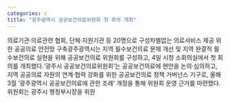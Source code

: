 ```yaml
---
categories: c
title: "광주광역시 공공보건의료위원회 첫 회의 개최"
---
```

의료기관·의료관련 협회, 단체·지원기관 등 20명으로 구성차별없는 의료서비스 제공 위한 공공의료 안전망 구축광주광역시는 지역 필수보건의료 문제 개선 및 지역 완결적 필수보건의료 실현을 위해 공공보건의료 위원회를 구성하고, 4일 시청 소회의실에서 첫 회의를 개최했다.‘광주시 공공보건의료위원회’는 공공보건의료에 현안을 논의·심의하고, 지역 공공의료 자원의 연계·협력 강화를 위한 공공보건의료 정책 거버넌스 기구로, 올해 3월 ‘광주광역시 공공보건의료에 관한 조례’ 개정을 통해 위원회 운영 근거를 마련했다.위원회는 광주시 행정부시장을 위원